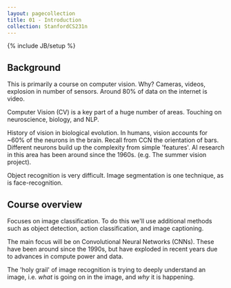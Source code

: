 ```yaml
---
layout: pagecollection
title: 01 - Introduction
collection: StanfordCS231n
---
```

{% include JB/setup %}

## Background
This is primarily a course on computer vision. Why? Cameras, videos, explosion in number of sensors. Around 80% of data on the internet is video.

Computer Vision (CV) is a key part of a huge number of areas. Touching on neuroscience, biology, and NLP.

History of vision in biological evolution. In humans, vision accounts for ~60% of the neurons in the brain. Recall from CCN the orientation of bars. Different neurons build up the complexity from simple 'features'. AI research in this area has been around since the 1960s. (e.g. The summer vision project).

Object recognition is very difficult. Image segmentation is one technique, as is face-recognition.

## Course overview
Focuses on image classification. To do this we'll use additional methods such as object detection, action classification, and image captioning.

The main focus will be on Convolutional Neural Networks (CNNs). These have been around since the 1990s, but have exploded in recent years due to advances in compute power and data.

The 'holy grail' of image recognition is trying to deeply understand an image, i.e. _what_ is going on in the image, and _why_ it is happening.